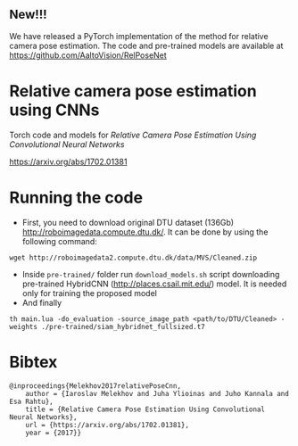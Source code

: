 ## New!!!
We have released a PyTorch implementation of the method for relative camera pose estimation. The code and pre-trained models are available at https://github.com/AaltoVision/RelPoseNet

# Relative camera pose estimation using CNNs
Torch code and models for _Relative Camera Pose Estimation Using Convolutional Neural Networks_

https://arxiv.org/abs/1702.01381

# Running the code
* First, you need to download original DTU dataset (136Gb) http://roboimagedata.compute.dtu.dk/. It can be done by using the following command:
```
wget http://roboimagedata2.compute.dtu.dk/data/MVS/Cleaned.zip
```
* Inside `pre-trained/` folder run `download_models.sh` script downloading pre-trained HybridCNN (http://places.csail.mit.edu/) model. It is needed only for training the proposed model
* And finally
```
th main.lua -do_evaluation -source_image_path <path/to/DTU/Cleaned> -weights ./pre-trained/siam_hybridnet_fullsized.t7
```

# Bibtex
```
@inproceedings{Melekhov2017relativePoseCnn,
    author = {Iaroslav Melekhov and Juha Ylioinas and Juho Kannala and Esa Rahtu},
    title = {Relative Camera Pose Estimation Using Convolutional Neural Networks},
    url = {https://arxiv.org/abs/1702.01381},
    year = {2017}}
```
